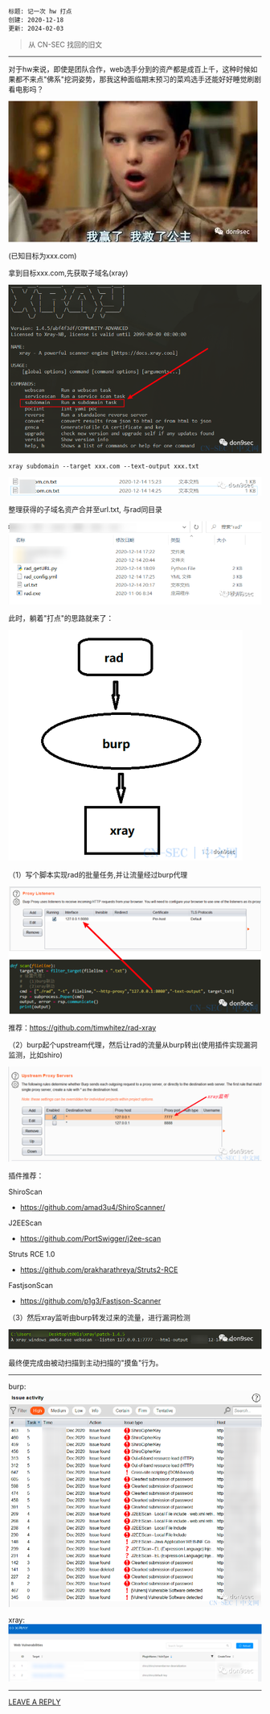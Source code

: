 
```
标题: 记一次 hw 打点
创建: 2020-12-18
更新: 2024-02-03
```

> 从 CN-SEC 找回的旧文

---

对于hw来说，即使是团队合作，web选手分到的资产都是成百上千，这种时候如果都不来点"佛系"挖洞姿势，那我这种面临期末预习的菜鸡选手还能好好睡觉刷剧看电影吗？

![](./img/1706966487791.png)


(已知目标为xxx.com)

拿到目标xxx.com,先获取子域名(xray)

![](./img/1706966505079.png)

```shell
xray subdomain --target xxx.com --text-output xxx.txt
```

![](./img/1706966521974.png)

整理获得的子域名资产合并至url.txt, 与rad同目录

![](./img/1706966544584.png)

此时，躺着"打点"的思路就来了：

![](./img/1706966557073.png)

（1）写个脚本实现rad的批量任务,并让流量经过burp代理

![](./img/1706966570203.png)

推荐：https://github.com/timwhitez/rad-xray

（2）burp起个upstream代理，然后让rad的流量从burp转出(使用插件实现漏洞监测，比如shiro)

![](./img/1706966602047.png)

插件推荐：

ShiroScan
- https://github.com/amad3u4/ShiroScanner/

J2EEScan
- https://github.com/PortSwigger/j2ee-scan

Struts RCE 1.0
- https://github.com/prakharathreya/Struts2-RCE

FastjsonScan
- https://github.com/p1g3/Fastjson-Scanner

（3）然后xray监听由burp转发过来的流量，进行漏洞检测

![](./img/1706966644142.png)

最终便完成由被动扫描到主动扫描的"摸鱼"行为。

---

burp:
![](./img/1706966663474.png)

xray:
![](./img/1706966672196.png)

---

[LEAVE A REPLY](https://github.com/pen4uin/blog-feedback/issues/new)



